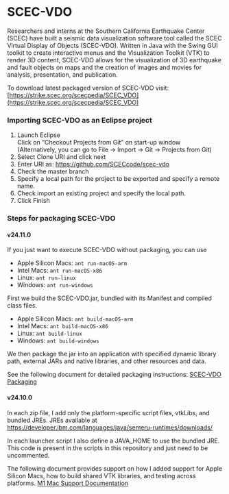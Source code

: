 # SCEC-VDO


Researchers and interns at the Southern California Earthquake Center (SCEC) have built a seismic data visualization software tool called the SCEC Virtual Display of Objects (SCEC-VDO). Written in Java with the Swing GUI toolkit to create interactive menus and the Visualization Toolkit (VTK) to render 3D content, SCEC-VDO allows for the visualization of 3D earthquake and fault objects on maps and the creation of images and movies for analysis, presentation, and publication. 

To download latest packaged version of SCEC-VDO visit: [https://strike.scec.org/scecpedia/SCEC_VDO](https://strike.scec.org/scecpedia/SCEC_VDO)


### Importing SCEC-VDO as an Eclipse project

1)   Launch Eclipse<br>
     Click on “Checkout Projects from Git” on start-up window<br>
     (Alternatively, you can go to File -> Import -> Git -> Projects from Git)
2)   Select Clone URI and click next
3)   Enter URI as: https://github.com/SCECcode/scec-vdo
4)   Check the master branch
5)   Specify a local path for the project to be exported and specify a remote name.
6)   Check import an existing project and specify the local path.
7)   Click Finish

### Steps for packaging SCEC-VDO
#### v24.11.0
If you just want to execute SCEC-VDO without packaging, you can use
* Apple Silicon Macs: `ant run-macOS-arm`
* Intel Macs: `ant run-macOS-x86`
* Linux: `ant run-linux`
* Windows: `ant run-windows`

First we build the SCEC-VDO.jar, bundled with its Manifest and compiled class files.
* Apple Silicon Macs: `ant build-macOS-arm`
* Intel Macs: `ant build-macOS-x86`
* Linux: `ant build-linux`
* Windows: `ant build-windows`

We then package the jar into an application with specified dynamic library path,
external JARs and native libraries, and other resources and data.

See the following document for detailed packaging instructions:
[SCEC-VDO Packaging](https://docs.google.com/document/d/135xI0n7cgce3PGLWkvfQ-3silFck3fQHeVdXnj_H-W8/edit?usp=sharing)

#### v24.10.0
In each zip file, I add only the platform-specific script files, vtkLibs, and bundled JREs.
JREs available at https://developer.ibm.com/languages/java/semeru-runtimes/downloads/

In each launcher script I also define a JAVA_HOME to use the bundled JRE.
This code is present in the scripts in this repository and just need to be uncommented.

The following document provides support on how I added support for Apple Silicon Macs, how to build shared VTK libraries, and testing across platforms.
[M1 Mac Support Documentation](https://docs.google.com/document/d/16bD83jedZaHi_q-HEjz3SYC8Afct3LJUjrUpepj44Ec/edit?usp=sharing)

<!-- The following links are unavailable due to insufficient permissions.
Previous methods of packaging are unknown.


### Steps for packaging SCEC-VDO on Windows
Please refer to the steps in the following link:
[Package on Windows](https://drive.google.com/file/d/1-obw71GBGWEqQ6OoJglAgLLq6xxs-joy/view?usp=sharing)

### Steps for packaging SCEC-VDO on Mac

Please refer to the steps in the following link:
[Package on Mac](https://drive.google.com/open?id=16KSD43eVX6ebS-5oMUwmDkHriPAMAYzx)
-->

